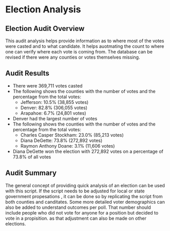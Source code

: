# Election Analysis

## Election Audit Overview
This audit analysis helps provide information as to where most of the votes were casted and to what candidate. It helps auotmating the count to where one can verify where each vote is coming from. The database can be revised if there were any counties or votes themselves missing. 

## Audit Results
* There were 369,711 votes casted
* The following shows the counties with the number of votes and the percentage from the total votes:
    - Jefferson: 10.5% (38,855 votes)
    - Denver: 82.8% (306,055 votes)
    - Arapahoe: 6.7% (24,801 votes)
* Denver had the largest number of votes
* The following shows the counties with the number of votes and the percentage from the total votes:
    - Charles Casper Stockham: 23.0% (85,213 votes)
    - Diana DeGette: 73.8% (272,892 votes)
    - Raymon Anthony Doane: 3.1% (11,606 votes)
* Diana DeGette won the election with 272,892 votes on a percentage of 73.8% of all votes

## Audit Summary 
The general concept of providing quick analysis of an election can be used with this script. If the script needs to be adjusted for local or state government propesations , it can be done so by replicating the script from both counties and canditates. Some more detailed voter demographics can also be added to understand outcomes per poll. That number should include people who did not vote for anyone for a position but decided to vote in a propisition. as that adjustment can also be made on other elections. 
